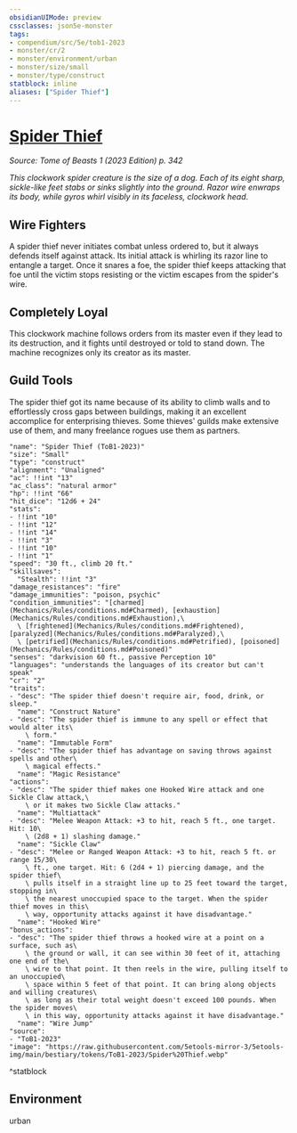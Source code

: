 ```yaml
---
obsidianUIMode: preview
cssclasses: json5e-monster
tags:
- compendium/src/5e/tob1-2023
- monster/cr/2
- monster/environment/urban
- monster/size/small
- monster/type/construct
statblock: inline
aliases: ["Spider Thief"]
---
```

# [Spider Thief](Mechanics\bestiary\construct/spider-thief-tob1-2023.md)
*Source: Tome of Beasts 1 (2023 Edition) p. 342*  

*This clockwork spider creature is the size of a dog. Each of its eight sharp, sickle-like feet stabs or sinks slightly into the ground. Razor wire enwraps its body, while gyros whirl visibly in its faceless, clockwork head*.

## Wire Fighters

A spider thief never initiates combat unless ordered to, but it always defends itself against attack. Its initial attack is whirling its razor line to entangle a target. Once it snares a foe, the spider thief keeps attacking that foe until the victim stops resisting or the victim escapes from the spider's wire.

## Completely Loyal

This clockwork machine follows orders from its master even if they lead to its destruction, and it fights until destroyed or told to stand down. The machine recognizes only its creator as its master.

## Guild Tools

The spider thief got its name because of its ability to climb walls and to effortlessly cross gaps between buildings, making it an excellent accomplice for enterprising thieves. Some thieves' guilds make extensive use of them, and many freelance rogues use them as partners.

```statblock
"name": "Spider Thief (ToB1-2023)"
"size": "Small"
"type": "construct"
"alignment": "Unaligned"
"ac": !!int "13"
"ac_class": "natural armor"
"hp": !!int "66"
"hit_dice": "12d6 + 24"
"stats":
- !!int "10"
- !!int "12"
- !!int "14"
- !!int "3"
- !!int "10"
- !!int "1"
"speed": "30 ft., climb 20 ft."
"skillsaves":
  "Stealth": !!int "3"
"damage_resistances": "fire"
"damage_immunities": "poison, psychic"
"condition_immunities": "[charmed](Mechanics/Rules/conditions.md#Charmed), [exhaustion](Mechanics/Rules/conditions.md#Exhaustion),\
  \ [frightened](Mechanics/Rules/conditions.md#Frightened), [paralyzed](Mechanics/Rules/conditions.md#Paralyzed),\
  \ [petrified](Mechanics/Rules/conditions.md#Petrified), [poisoned](Mechanics/Rules/conditions.md#Poisoned)"
"senses": "darkvision 60 ft., passive Perception 10"
"languages": "understands the languages of its creator but can't speak"
"cr": "2"
"traits":
- "desc": "The spider thief doesn't require air, food, drink, or sleep."
  "name": "Construct Nature"
- "desc": "The spider thief is immune to any spell or effect that would alter its\
    \ form."
  "name": "Immutable Form"
- "desc": "The spider thief has advantage on saving throws against spells and other\
    \ magical effects."
  "name": "Magic Resistance"
"actions":
- "desc": "The spider thief makes one Hooked Wire attack and one Sickle Claw attack,\
    \ or it makes two Sickle Claw attacks."
  "name": "Multiattack"
- "desc": "Melee Weapon Attack: +3 to hit, reach 5 ft., one target. Hit: 10\
    \ (2d8 + 1) slashing damage."
  "name": "Sickle Claw"
- "desc": "Melee or Ranged Weapon Attack: +3 to hit, reach 5 ft. or range 15/30\
    \ ft., one target. Hit: 6 (2d4 + 1) piercing damage, and the spider thief\
    \ pulls itself in a straight line up to 25 feet toward the target, stopping in\
    \ the nearest unoccupied space to the target. When the spider thief moves in this\
    \ way, opportunity attacks against it have disadvantage."
  "name": "Hooked Wire"
"bonus_actions":
- "desc": "The spider thief throws a hooked wire at a point on a surface, such as\
    \ the ground or wall, it can see within 30 feet of it, attaching one end of the\
    \ wire to that point. It then reels in the wire, pulling itself to an unoccupied\
    \ space within 5 feet of that point. It can bring along objects and willing creatures\
    \ as long as their total weight doesn't exceed 100 pounds. When the spider moves\
    \ in this way, opportunity attacks against it have disadvantage."
  "name": "Wire Jump"
"source":
- "ToB1-2023"
"image": "https://raw.githubusercontent.com/5etools-mirror-3/5etools-img/main/bestiary/tokens/ToB1-2023/Spider%20Thief.webp"
```
^statblock

## Environment

urban